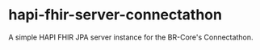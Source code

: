 # hapi-fhir-server-connectathon
A simple HAPI FHIR JPA server instance for the BR-Core's Connectathon.
